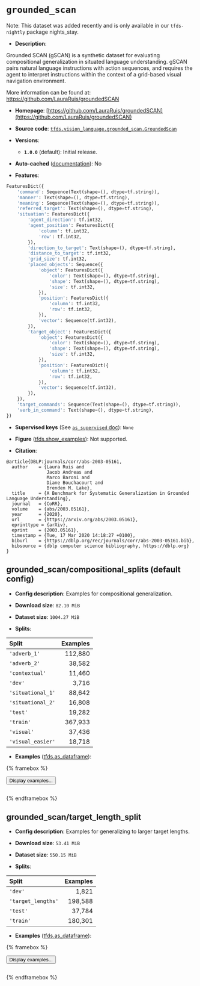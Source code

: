 <div itemscope itemtype="http://schema.org/Dataset">
  <div itemscope itemprop="includedInDataCatalog" itemtype="http://schema.org/DataCatalog">
    <meta itemprop="name" content="TensorFlow Datasets" />
  </div>
  <meta itemprop="name" content="grounded_scan" />
  <meta itemprop="description" content="Grounded SCAN (gSCAN) is a synthetic dataset for evaluating compositional&#10;generalization in situated language understanding. gSCAN pairs natural language&#10;instructions with action sequences, and requires the agent to interpret&#10;instructions within the context of a grid-based visual navigation environment.&#10;&#10;More information can be found at: https://github.com/LauraRuis/groundedSCAN&#10;&#10;To use this dataset:&#10;&#10;```python&#10;import tensorflow_datasets as tfds&#10;&#10;ds = tfds.load(&#x27;grounded_scan&#x27;, split=&#x27;train&#x27;)&#10;for ex in ds.take(4):&#10;  print(ex)&#10;```&#10;&#10;See [the guide](https://www.tensorflow.org/datasets/overview) for more&#10;informations on [tensorflow_datasets](https://www.tensorflow.org/datasets).&#10;&#10;" />
  <meta itemprop="url" content="https://www.tensorflow.org/datasets/catalog/grounded_scan" />
  <meta itemprop="sameAs" content="https://github.com/LauraRuis/groundedSCAN" />
  <meta itemprop="citation" content="@article{DBLP:journals/corr/abs-2003-05161,&#10;  author    = {Laura Ruis and&#10;               Jacob Andreas and&#10;               Marco Baroni and&#10;               Diane Bouchacourt and&#10;               Brenden M. Lake},&#10;  title     = {A Benchmark for Systematic Generalization in Grounded Language Understanding},&#10;  journal   = {CoRR},&#10;  volume    = {abs/2003.05161},&#10;  year      = {2020},&#10;  url       = {https://arxiv.org/abs/2003.05161},&#10;  eprinttype = {arXiv},&#10;  eprint    = {2003.05161},&#10;  timestamp = {Tue, 17 Mar 2020 14:18:27 +0100},&#10;  biburl    = {https://dblp.org/rec/journals/corr/abs-2003-05161.bib},&#10;  bibsource = {dblp computer science bibliography, https://dblp.org}&#10;}" />
</div>

# `grounded_scan`


Note: This dataset was added recently and is only available in our
`tfds-nightly` package
<span class="material-icons" title="Available only in the tfds-nightly package">nights_stay</span>.

*   **Description**:

Grounded SCAN (gSCAN) is a synthetic dataset for evaluating compositional
generalization in situated language understanding. gSCAN pairs natural language
instructions with action sequences, and requires the agent to interpret
instructions within the context of a grid-based visual navigation environment.

More information can be found at: https://github.com/LauraRuis/groundedSCAN

*   **Homepage**:
    [https://github.com/LauraRuis/groundedSCAN](https://github.com/LauraRuis/groundedSCAN)

*   **Source code**:
    [`tfds.vision_language.grounded_scan.GroundedScan`](https://github.com/tensorflow/datasets/tree/master/tensorflow_datasets/vision_language/grounded_scan/grounded_scan.py)

*   **Versions**:

    *   **`1.0.0`** (default): Initial release.

*   **Auto-cached**
    ([documentation](https://www.tensorflow.org/datasets/performances#auto-caching)):
    No

*   **Features**:

```python
FeaturesDict({
    'command': Sequence(Text(shape=(), dtype=tf.string)),
    'manner': Text(shape=(), dtype=tf.string),
    'meaning': Sequence(Text(shape=(), dtype=tf.string)),
    'referred_target': Text(shape=(), dtype=tf.string),
    'situation': FeaturesDict({
        'agent_direction': tf.int32,
        'agent_position': FeaturesDict({
            'column': tf.int32,
            'row': tf.int32,
        }),
        'direction_to_target': Text(shape=(), dtype=tf.string),
        'distance_to_target': tf.int32,
        'grid_size': tf.int32,
        'placed_objects': Sequence({
            'object': FeaturesDict({
                'color': Text(shape=(), dtype=tf.string),
                'shape': Text(shape=(), dtype=tf.string),
                'size': tf.int32,
            }),
            'position': FeaturesDict({
                'column': tf.int32,
                'row': tf.int32,
            }),
            'vector': Sequence(tf.int32),
        }),
        'target_object': FeaturesDict({
            'object': FeaturesDict({
                'color': Text(shape=(), dtype=tf.string),
                'shape': Text(shape=(), dtype=tf.string),
                'size': tf.int32,
            }),
            'position': FeaturesDict({
                'column': tf.int32,
                'row': tf.int32,
            }),
            'vector': Sequence(tf.int32),
        }),
    }),
    'target_commands': Sequence(Text(shape=(), dtype=tf.string)),
    'verb_in_command': Text(shape=(), dtype=tf.string),
})
```

*   **Supervised keys** (See
    [`as_supervised` doc](https://www.tensorflow.org/datasets/api_docs/python/tfds/load#args)):
    `None`

*   **Figure**
    ([tfds.show_examples](https://www.tensorflow.org/datasets/api_docs/python/tfds/visualization/show_examples)):
    Not supported.

*   **Citation**:

```
@article{DBLP:journals/corr/abs-2003-05161,
  author    = {Laura Ruis and
               Jacob Andreas and
               Marco Baroni and
               Diane Bouchacourt and
               Brenden M. Lake},
  title     = {A Benchmark for Systematic Generalization in Grounded Language Understanding},
  journal   = {CoRR},
  volume    = {abs/2003.05161},
  year      = {2020},
  url       = {https://arxiv.org/abs/2003.05161},
  eprinttype = {arXiv},
  eprint    = {2003.05161},
  timestamp = {Tue, 17 Mar 2020 14:18:27 +0100},
  biburl    = {https://dblp.org/rec/journals/corr/abs-2003-05161.bib},
  bibsource = {dblp computer science bibliography, https://dblp.org}
}
```


## grounded_scan/compositional_splits (default config)

*   **Config description**: Examples for compositional generalization.

*   **Download size**: `82.10 MiB`

*   **Dataset size**: `1004.27 MiB`

*   **Splits**:

Split             | Examples
:---------------- | -------:
`'adverb_1'`      | 112,880
`'adverb_2'`      | 38,582
`'contextual'`    | 11,460
`'dev'`           | 3,716
`'situational_1'` | 88,642
`'situational_2'` | 16,808
`'test'`          | 19,282
`'train'`         | 367,933
`'visual'`        | 37,436
`'visual_easier'` | 18,718

*   **Examples**
    ([tfds.as_dataframe](https://www.tensorflow.org/datasets/api_docs/python/tfds/as_dataframe)):

<!-- mdformat off(HTML should not be auto-formatted) -->

{% framebox %}

<button id="displaydataframe">Display examples...</button>
<div id="dataframecontent" style="overflow-x:auto"></div>
<script src="https://www.gstatic.com/external_hosted/jquery2.min.js"></script>
<script>
var url = "https://storage.googleapis.com/tfds-data/visualization/dataframe/grounded_scan-compositional_splits-1.0.0.html";
$(document).ready(() => {
  $("#displaydataframe").click((event) => {
    // Disable the button after clicking (dataframe loaded only once).
    $("#displaydataframe").prop("disabled", true);

    // Pre-fetch and display the content
    $.get(url, (data) => {
      $("#dataframecontent").html(data);
    }).fail(() => {
      $("#dataframecontent").html(
        'Error loading examples. If the error persist, please open '
        + 'a new issue.'
      );
    });
  });
});
</script>

{% endframebox %}

<!-- mdformat on -->

## grounded_scan/target_length_split

*   **Config description**: Examples for generalizing to larger target lengths.

*   **Download size**: `53.41 MiB`

*   **Dataset size**: `550.15 MiB`

*   **Splits**:

Split              | Examples
:----------------- | -------:
`'dev'`            | 1,821
`'target_lengths'` | 198,588
`'test'`           | 37,784
`'train'`          | 180,301

*   **Examples**
    ([tfds.as_dataframe](https://www.tensorflow.org/datasets/api_docs/python/tfds/as_dataframe)):

<!-- mdformat off(HTML should not be auto-formatted) -->

{% framebox %}

<button id="displaydataframe">Display examples...</button>
<div id="dataframecontent" style="overflow-x:auto"></div>
<script src="https://www.gstatic.com/external_hosted/jquery2.min.js"></script>
<script>
var url = "https://storage.googleapis.com/tfds-data/visualization/dataframe/grounded_scan-target_length_split-1.0.0.html";
$(document).ready(() => {
  $("#displaydataframe").click((event) => {
    // Disable the button after clicking (dataframe loaded only once).
    $("#displaydataframe").prop("disabled", true);

    // Pre-fetch and display the content
    $.get(url, (data) => {
      $("#dataframecontent").html(data);
    }).fail(() => {
      $("#dataframecontent").html(
        'Error loading examples. If the error persist, please open '
        + 'a new issue.'
      );
    });
  });
});
</script>

{% endframebox %}

<!-- mdformat on -->